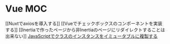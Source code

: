 # Vue MOC

[[Nuxtでaxiosを導入する]]
[[Vueでチェックボックスのコンポーネントを実装する]]
[[Inertiaで作ったページから非Inertiaのページにリダイレクトすることは出来ない]]
[JavaScriptでクラスのインスタンスをイミュータブルに複製する](JavaScriptでクラスのインスタンスをイミュータブルに複製する.md)